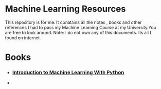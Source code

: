 # Machine Learning Resources
 This repository is for me. It conatains all the notes , books and other references I had to pass my Machine Learning Course at my University.You are free to look around.  Note: I do not own any of this documents. Its all I found on internet.

# Books
- ### [Introduction to Machine Learning With Python](https://learning.oreilly.com/library/view/introduction-to-machine/9781449369880/)
- 
